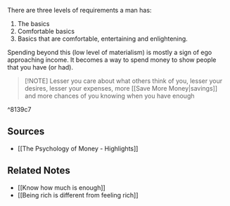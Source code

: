 There are three levels of requirements a man has:
1. The basics
2. Comfortable basics
3. Basics that are comfortable, entertaining and enlightening.

Spending beyond this (low level of materialism) is mostly a sign of ego approaching income. It becomes a way to spend money to show people that you have (or had).

> [!NOTE] Lesser you care about what others think of you, lesser your desires, lesser your expenses, more [[Save More Money|savings]] and more chances of you knowing when you have enough

^8139c7

## Sources
- [[The Psychology of Money - Highlights]]

## Related Notes
- [[Know how much is enough]]
- [[Being rich is different from feeling rich]]
